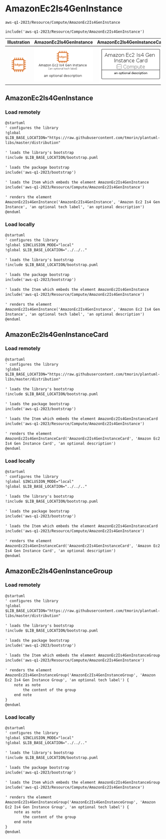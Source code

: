 # AmazonEc2Is4GenInstance


```text
aws-q1-2023/Resource/Compute/AmazonEc2Is4GenInstance
```

```text
include('aws-q1-2023/Resource/Compute/AmazonEc2Is4GenInstance')
```



| Illustration | AmazonEc2Is4GenInstance | AmazonEc2Is4GenInstanceCard | AmazonEc2Is4GenInstanceGroup |
| :---: | :---: | :---: | :---: |
| ![illustration for Illustration](../../../aws-q1-2023/Resource/Compute/AmazonEc2Is4GenInstance.png) | ![illustration for AmazonEc2Is4GenInstance](../../../aws-q1-2023/Resource/Compute/AmazonEc2Is4GenInstance.Local.png) | ![illustration for AmazonEc2Is4GenInstanceCard](../../../aws-q1-2023/Resource/Compute/AmazonEc2Is4GenInstanceCard.Local.png) | ![illustration for AmazonEc2Is4GenInstanceGroup](../../../aws-q1-2023/Resource/Compute/AmazonEc2Is4GenInstanceGroup.Local.png) |




## AmazonEc2Is4GenInstance

### Load remotely
```plantuml
@startuml
' configures the library
!global $LIB_BASE_LOCATION="https://raw.githubusercontent.com/tmorin/plantuml-libs/master/distribution"

' loads the library's bootstrap
!include $LIB_BASE_LOCATION/bootstrap.puml

' loads the package bootstrap
include('aws-q1-2023/bootstrap')

' loads the Item which embeds the element AmazonEc2Is4GenInstance
include('aws-q1-2023/Resource/Compute/AmazonEc2Is4GenInstance')

' renders the element
AmazonEc2Is4GenInstance('AmazonEc2Is4GenInstance', 'Amazon Ec2 Is4 Gen Instance', 'an optional tech label', 'an optional description')
@enduml
```

### Load locally
```plantuml
@startuml
' configures the library
!global $INCLUSION_MODE="local"
!global $LIB_BASE_LOCATION="../../.."

' loads the library's bootstrap
!include $LIB_BASE_LOCATION/bootstrap.puml

' loads the package bootstrap
include('aws-q1-2023/bootstrap')

' loads the Item which embeds the element AmazonEc2Is4GenInstance
include('aws-q1-2023/Resource/Compute/AmazonEc2Is4GenInstance')

' renders the element
AmazonEc2Is4GenInstance('AmazonEc2Is4GenInstance', 'Amazon Ec2 Is4 Gen Instance', 'an optional tech label', 'an optional description')
@enduml
```

## AmazonEc2Is4GenInstanceCard

### Load remotely
```plantuml
@startuml
' configures the library
!global $LIB_BASE_LOCATION="https://raw.githubusercontent.com/tmorin/plantuml-libs/master/distribution"

' loads the library's bootstrap
!include $LIB_BASE_LOCATION/bootstrap.puml

' loads the package bootstrap
include('aws-q1-2023/bootstrap')

' loads the Item which embeds the element AmazonEc2Is4GenInstanceCard
include('aws-q1-2023/Resource/Compute/AmazonEc2Is4GenInstance')

' renders the element
AmazonEc2Is4GenInstanceCard('AmazonEc2Is4GenInstanceCard', 'Amazon Ec2 Is4 Gen Instance Card', 'an optional description')
@enduml
```

### Load locally
```plantuml
@startuml
' configures the library
!global $INCLUSION_MODE="local"
!global $LIB_BASE_LOCATION="../../.."

' loads the library's bootstrap
!include $LIB_BASE_LOCATION/bootstrap.puml

' loads the package bootstrap
include('aws-q1-2023/bootstrap')

' loads the Item which embeds the element AmazonEc2Is4GenInstanceCard
include('aws-q1-2023/Resource/Compute/AmazonEc2Is4GenInstance')

' renders the element
AmazonEc2Is4GenInstanceCard('AmazonEc2Is4GenInstanceCard', 'Amazon Ec2 Is4 Gen Instance Card', 'an optional description')
@enduml
```

## AmazonEc2Is4GenInstanceGroup

### Load remotely
```plantuml
@startuml
' configures the library
!global $LIB_BASE_LOCATION="https://raw.githubusercontent.com/tmorin/plantuml-libs/master/distribution"

' loads the library's bootstrap
!include $LIB_BASE_LOCATION/bootstrap.puml

' loads the package bootstrap
include('aws-q1-2023/bootstrap')

' loads the Item which embeds the element AmazonEc2Is4GenInstanceGroup
include('aws-q1-2023/Resource/Compute/AmazonEc2Is4GenInstance')

' renders the element
AmazonEc2Is4GenInstanceGroup('AmazonEc2Is4GenInstanceGroup', 'Amazon Ec2 Is4 Gen Instance Group', 'an optional tech label') {
    note as note
        the content of the group
    end note
}
@enduml
```

### Load locally
```plantuml
@startuml
' configures the library
!global $INCLUSION_MODE="local"
!global $LIB_BASE_LOCATION="../../.."

' loads the library's bootstrap
!include $LIB_BASE_LOCATION/bootstrap.puml

' loads the package bootstrap
include('aws-q1-2023/bootstrap')

' loads the Item which embeds the element AmazonEc2Is4GenInstanceGroup
include('aws-q1-2023/Resource/Compute/AmazonEc2Is4GenInstance')

' renders the element
AmazonEc2Is4GenInstanceGroup('AmazonEc2Is4GenInstanceGroup', 'Amazon Ec2 Is4 Gen Instance Group', 'an optional tech label') {
    note as note
        the content of the group
    end note
}
@enduml
```

